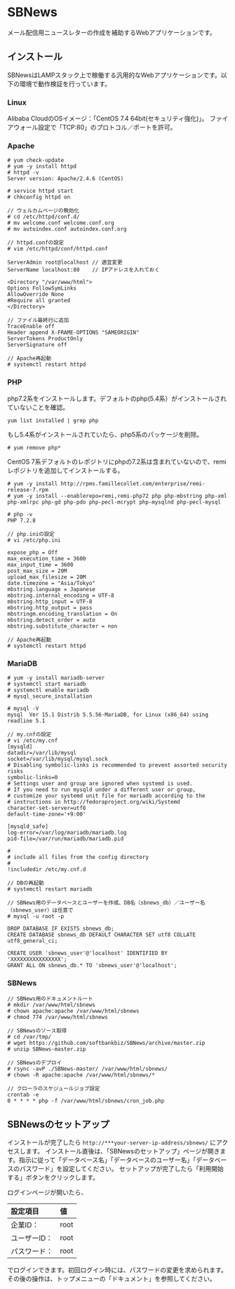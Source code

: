 # SBNews
メール配信用ニュースレターの作成を補助するWebアプリケーションです。

## インストール
SBNewsはLAMPスタック上で稼働する汎用的なWebアプリケーションです。以下の環境で動作検証を行っています。

### Linux
Alibaba CloudのOSイメージ：「CentOS 7.4 64bit(セキュリティ強化)」。
ファイアウォール設定で「TCP:80」のプロトコル／ポートを許可。

### Apache
```
# yum check-update
# yum -y install httpd
# httpd -v
Server version: Apache/2.4.6 (CentOS)

# service httpd start
# chkconfig httpd on

// ウェルカムページの無効化
# cd /etc/httpd/conf.d/
# mv welcome.conf welcome.conf.org
# mv autoindex.conf autoindex.conf.org

// httpd.confの設定
# vim /etc/httpd/conf/httpd.conf

ServerAdmin root@localhost // 適宜変更
ServerName localhost:80    // IPアドレスを入れておく

<Directory "/var/www/html">
Options FollowSymLinks
AllowOverride None
#Require all granted
</Directory>

// ファイル最終行に追加
TraceEnable off
Header append X-FRAME-OPTIONS "SAMEORIGIN"
ServerTokens ProductOnly
ServerSignature off

// Apache再起動
# systemctl restart httpd
```
### PHP
php7.2系をインストールします。デフォルトのphp(5.4系）がインストールされていないことを確認。

```
yum list installed | grep php
```

もし5.4系がインストールされていたら、php5系のパッケージを削除。

```
# yum remove php*
```

CentOS 7系デフォルトのレポジトリにphpの7.2系は含まれていないので、remiレポジトリを追加してインストールする。

```
# yum -y install http://rpms.famillecollet.com/enterprise/remi-release-7.rpm
# yum -y install --enablerepo=remi,remi-php72 php php-mbstring php-xml php-xmlrpc php-gd php-pdo php-pecl-mcrypt php-mysqlnd php-pecl-mysql

# php -v
PHP 7.2.8

// php.iniの設定
# vi /etc/php.ini

expose_php = Off
max_execution_time = 3600
max_input_time = 3600
post_max_size = 20M
upload_max_filesize = 20M
date.timezone = "Asia/Tokyo"
mbstring.language = Japanese
mbstring.internal_encoding = UTF-8
mbstring.http_input = UTF-8
mbstring.http_output = pass
mbstringm.encoding_translation = On
mbstring.detect_order = auto
mbstring.substitute_character = non

// Apache再起動
# systemctl restart httpd
```

### MariaDB
```
# yum -y install mariadb-server
# systemctl start mariadb
# systemctl enable mariadb
# mysql_secure_installation

# mysql -V
mysql  Ver 15.1 Distrib 5.5.56-MariaDB, for Linux (x86_64) using readline 5.1

// my.cnfの設定
# vi /etc/my.cnf
[mysqld]
datadir=/var/lib/mysql
socket=/var/lib/mysql/mysql.sock
# Disabling symbolic-links is recommended to prevent assorted security risks
symbolic-links=0
# Settings user and group are ignored when systemd is used.
# If you need to run mysqld under a different user or group,
# customize your systemd unit file for mariadb according to the
# instructions in http://fedoraproject.org/wiki/Systemd
character-set-server=utf8
default-time-zone='+9:00'

[mysqld_safe]
log-error=/var/log/mariadb/mariadb.log
pid-file=/var/run/mariadb/mariadb.pid

#
# include all files from the config directory
#
!includedir /etc/my.cnf.d

// DBの再起動
# systemctl restart mariadb

// SBNews用のデータベースとユーザーを作成、DB名（sbnews_db）／ユーザー名（sbnews_user）は任意で
# mysql -u root -p

DROP DATABASE IF EXISTS sbnews_db;
CREATE DATABASE sbnews_db DEFAULT CHARACTER SET utf8 COLLATE utf8_general_ci;

CREATE USER 'sbnews_user'@'localhost' IDENTIFIED BY 'XXXXXXXXXXXXXXXX';
GRANT ALL ON sbnews_db.* TO 'sbnews_user'@'localhost';
```

### SBNews
```
// SBNews用のドキュメントルート
# mkdir /var/www/html/sbnews
# chown apache:apache /var/www/html/sbnews
# chmod 774 /var/www/html/sbnews

// SBNewsのソース取得
# cd /var/tmp/
# wget https://github.com/softbankbiz/SBNews/archive/master.zip
# unzip SBNews-master.zip

// SBNewsのデプロイ
# rsync -avP ./SBNews-master/ /var/www/html/sbnews/
# chown -R apache:apache /var/www/html/sbnews/*

// クローラのスケジュールジョブ設定
crontab -e
0 * * * * php -f /var/www/html/sbnews/cron_job.php
```

## SBNewsのセットアップ
インストールが完了したら `http://***your-server-ip-address/sbnews/` にアクセスします。
インストール直後は、「SBNewsのセットアップ」ページが開きます。指示に従って「データベース名」「データベースのユーザー名」「データベースのパスワード」を設定してください。
セットアップが完了したら「利用開始する」ボタンをクリックします。

ログインページが開いたら、

|設定項目 |値 |
|:---|:---|
|企業ID： |root |
|ユーザーID： |root |
|パスワード： |root |

でログインできます。初回ログイン時には、パスワードの変更を求められます。その後の操作は、トップメニューの「ドキュメント」を参照してください。


